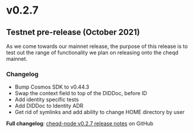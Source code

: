 # v0.2.7

## Testnet pre-release (October 2021)

As we come towards our mainnet release, the purpose of this release is to test out the range of functionality we plan on releasing onto the cheqd mainnet.

### Changelog

* Bump Cosmos SDK to v0.44.3
* Swap the context field to top of the DIDDoc, before ID
* Add identity specific tests
* Add DIDDoc to Identity ADR
* Get rid of symlinks and add ability to change HOME directory by user

**Full changelog**: [cheqd-node v0.2.7 release notes](https://github.com/cheqd/cheqd-node/releases/tag/v0.2.7) on GitHub